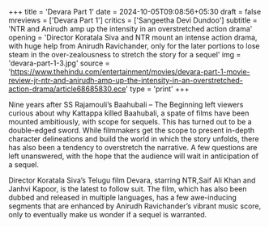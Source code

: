 +++
title = 'Devara Part 1'
date = 2024-10-05T09:08:56+05:30
draft = false
mreviews = ['Devara Part 1']
critics = ['Sangeetha Devi Dundoo']
subtitle = 'NTR and Anirudh amp up the intensity in an overstretched action drama'
opening = 'Director Koratala Siva and NTR mount an intense action drama, with huge help from Anirudh Ravichander, only for the later portions to lose steam in the over-zealousness to stretch the story for a sequel'
img = 'devara-part-1-3.jpg'
source = 'https://www.thehindu.com/entertainment/movies/devara-part-1-movie-review-jr-ntr-and-anirudh-amp-up-the-intensity-in-an-overstretched-action-drama/article68685830.ece'
type = 'print'
+++

Nine years after SS Rajamouli’s Baahubali – The Beginning left viewers curious about why Kattappa killed Baahubali, a spate of films have been mounted ambitiously, with scope for sequels. This has turned out to be a double-edged sword. While filmmakers get the scope to present in-depth character delineations and build the world in which the story unfolds, there has also been a tendency to overstretch the narrative. A few questions are left unanswered, with the hope that the audience will wait in anticipation of a sequel.

Director Koratala Siva’s Telugu film Devara, starring NTR,Saif Ali Khan and Janhvi Kapoor, is the latest to follow suit. The film, which has also been dubbed and released in multiple languages, has a few awe-inducing segments that are enhanced by Anirudh Ravichander’s vibrant music score, only to eventually make us wonder if a sequel is warranted.
